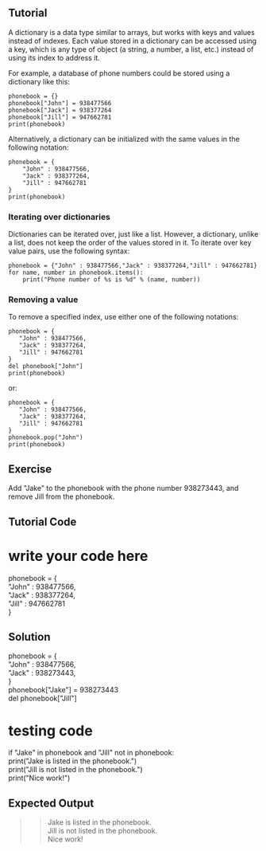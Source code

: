 Tutorial
--------

A dictionary is a data type similar to arrays, but works with keys and values instead of indexes. Each value stored in a dictionary can be accessed using a key, which is any type of object (a string, a number, a list, etc.) instead of using its index to address it.

For example, a database of phone numbers could be stored using a dictionary like this:

    phonebook = {}
    phonebook["John"] = 938477566
    phonebook["Jack"] = 938377264
    phonebook["Jill"] = 947662781
    print(phonebook)

Alternatively, a dictionary can be initialized with the same values in the following notation:

    phonebook = {
        "John" : 938477566,
        "Jack" : 938377264,
        "Jill" : 947662781
    }
    print(phonebook)

### Iterating over dictionaries

Dictionaries can be iterated over, just like a list. However, a dictionary, unlike a list, does not keep the order of the values stored in it. To iterate over key value pairs, use the following syntax:
    
    phonebook = {"John" : 938477566,"Jack" : 938377264,"Jill" : 947662781}
    for name, number in phonebook.items():
        print("Phone number of %s is %d" % (name, number))

### Removing a value

To remove a specified index, use either one of the following notations:
    
    phonebook = {
       "John" : 938477566,
       "Jack" : 938377264,
       "Jill" : 947662781
    }
    del phonebook["John"]
    print(phonebook)

or:
    
    phonebook = {
       "John" : 938477566,
       "Jack" : 938377264,
       "Jill" : 947662781
    }
    phonebook.pop("John")
    print(phonebook)

Exercise
--------

Add "Jake" to the phonebook with the phone number 938273443, and remove Jill from the phonebook.

Tutorial Code
-------------

# write your code here
phonebook = {  
    "John" : 938477566,  
    "Jack" : 938377264,  
    "Jill" : 947662781  
}  

Solution
--------

phonebook = {  
    "John" : 938477566,  
    "Jack" : 938273443,  
}  
phonebook["Jake"] = 938273443  
del phonebook["Jill"]  

# testing code
if "Jake" in phonebook and "Jill" not in phonebook:  
    print("Jake is listed in the phonebook.")  
    print("Jill is not listed in the phonebook.")  
    print("Nice work!")  

Expected Output
---------------

>> Jake is listed in the phonebook.  
>> Jill is not listed in the phonebook.    
>> Nice work!  
